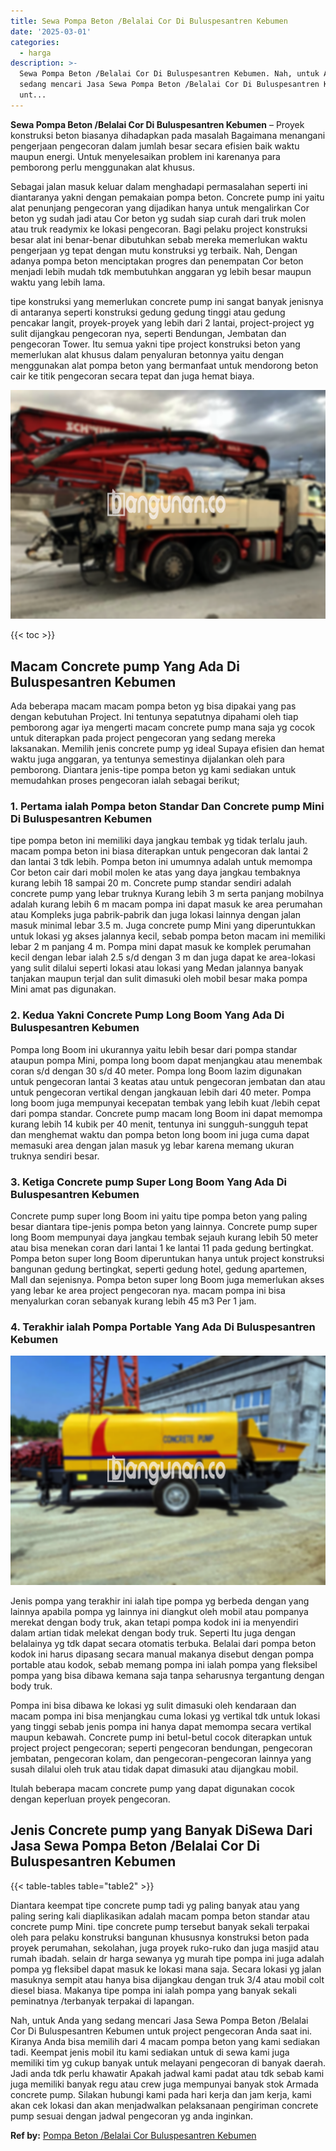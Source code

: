 ```yaml
---
title: Sewa Pompa Beton /Belalai Cor Di Buluspesantren Kebumen
date: '2025-03-01'
categories:
  - harga
description: >-
  Sewa Pompa Beton /Belalai Cor Di Buluspesantren Kebumen. Nah, untuk Anda yang
  sedang mencari Jasa Sewa Pompa Beton /Belalai Cor Di Buluspesantren Kebumen
  unt...
---
```


**Sewa Pompa Beton /Belalai Cor Di Buluspesantren Kebumen** – Proyek konstruksi beton biasanya dihadapkan pada masalah Bagaimana menangani pengerjaan pengecoran dalam jumlah besar secara efisien baik waktu maupun energi. Untuk menyelesaikan problem ini karenanya para pemborong perlu menggunakan alat khusus.

Sebagai jalan masuk keluar dalam menghadapi permasalahan seperti ini diantaranya yakni dengan pemakaian pompa beton. Concrete pump ini yaitu alat penunjang pengecoran yang dijadikan hanya untuk mengalirkan Cor beton yg sudah jadi atau Cor beton yg sudah siap curah dari truk molen atau truk readymix ke lokasi pengecoran. Bagi pelaku project konstruksi besar alat ini benar-benar dibutuhkan sebab mereka memerlukan waktu pengerjaan yg tepat dengan mutu konstruksi yg terbaik. Nah, Dengan adanya pompa beton menciptakan progres dan penempatan Cor beton menjadi lebih mudah tdk membutuhkan anggaran yg lebih besar maupun waktu yang lebih lama.

tipe konstruksi yang memerlukan concrete pump ini sangat banyak jenisnya di antaranya seperti konstruksi gedung gedung tinggi atau gedung pencakar langit, proyek-proyek yang lebih dari 2 lantai, project-project yg sulit dijangkau pengecoran nya, seperti Bendungan, Jembatan dan pengecoran Tower. Itu semua yakni tipe project konstruksi beton yang memerlukan alat khusus dalam penyaluran betonnya yaitu dengan menggunakan alat pompa beton yang bermanfaat untuk mendorong beton cair ke titik pengecoran secara tepat dan juga hemat biaya.

![Sewa Pompa Beton /Belalai Cor Di Buluspesantren Kebumen](/images/sewa-concrete-pump-39.png)

{{< toc >}}

## Macam Concrete pump Yang Ada Di Buluspesantren Kebumen

Ada beberapa macam macam pompa beton yg bisa dipakai yang pas dengan kebutuhan Project. Ini tentunya sepatutnya dipahami oleh tiap pemborong agar iya mengerti macam concrete pump mana saja yg cocok untuk diterapkan pada project pengecoran yang sedang mereka laksanakan. Memilih jenis concrete pump yg ideal Supaya efisien dan hemat waktu juga anggaran, ya tentunya semestinya dijalankan oleh para pemborong. Diantara jenis-tipe pompa beton yg kami sediakan untuk memudahkan proses pengecoran ialah sebagai berikut;

### 1\. Pertama ialah Pompa beton Standar Dan Concrete pump Mini Di Buluspesantren Kebumen

tipe pompa beton ini memiliki daya jangkau tembak yg tidak terlalu jauh. macam pompa beton ini biasa diterapkan untuk pengecoran dak lantai 2 dan lantai 3 tdk lebih. Pompa beton ini umumnya adalah untuk memompa Cor beton cair dari mobil molen ke atas yang daya jangkau tembaknya kurang lebih 18 sampai 20 m. Concrete pump standar sendiri adalah concrete pump yang lebar truknya Kurang lebih 3 m serta panjang mobilnya adalah kurang lebih 6 m macam pompa ini dapat masuk ke area perumahan atau Kompleks juga pabrik-pabrik dan juga lokasi lainnya dengan jalan masuk minimal lebar 3.5 m. Juga concrete pump Mini yang diperuntukkan untuk lokasi yg akses jalannya kecil, sebab pompa beton macam ini memiliki lebar 2 m panjang 4 m. Pompa mini dapat masuk ke komplek perumahan kecil dengan lebar ialah 2.5 s/d dengan 3 m dan juga dapat ke area-lokasi yang sulit dilalui seperti lokasi atau lokasi yang Medan jalannya banyak tanjakan maupun terjal dan sulit dimasuki oleh mobil besar maka pompa Mini amat pas digunakan.

### 2\. Kedua Yakni Concrete Pump Long Boom Yang Ada Di Buluspesantren Kebumen

Pompa long Boom ini ukurannya yaitu lebih besar dari pompa standar ataupun pompa Mini, pompa long boom dapat menjangkau atau menembak coran s/d dengan 30 s/d 40 meter. Pompa long Boom lazim digunakan untuk pengecoran lantai 3 keatas atau untuk pengecoran jembatan dan atau untuk pengecoran vertikal dengan jangkauan lebih dari 40 meter. Pompa long boom juga mempunyai kecepatan tembak yang lebih kuat /lebih cepat dari pompa standar. Concrete pump macam long Boom ini dapat memompa kurang lebih 14 kubik per 40 menit, tentunya ini sungguh-sungguh tepat dan menghemat waktu dan pompa beton long boom ini juga cuma dapat memasuki area dengan jalan masuk yg lebar karena memang ukuran truknya sendiri besar.

### 3\. Ketiga Concrete pump Super Long Boom Yang Ada Di Buluspesantren Kebumen

Concrete pump super long Boom ini yaitu tipe pompa beton yang paling besar diantara tipe-jenis pompa beton yang lainnya. Concrete pump super long Boom mempunyai daya jangkau tembak sejauh kurang lebih 50 meter atau bisa menekan coran dari lantai 1 ke lantai 11 pada gedung bertingkat. Pompa beton super long Boom diperuntukan hanya untuk project konstruksi bangunan gedung bertingkat, seperti gedung hotel, gedung apartemen, Mall dan sejenisnya. Pompa beton super long Boom juga memerlukan akses yang lebar ke area project pengecoran nya. macam pompa ini bisa menyalurkan coran sebanyak kurang lebih 45 m3 Per 1 jam.

### 4\. Terakhir ialah Pompa Portable Yang Ada Di Buluspesantren Kebumen

![Sewa Pompa Beton /Belalai Cor Di Buluspesantren Kebumen](/images/sewa-concrete-pump-09.png)

Jenis pompa yang terakhir ini ialah tipe pompa yg berbeda dengan yang lainnya apabila pompa yg lainnya ini diangkut oleh mobil atau pompanya merekat dengan body truk, akan tetapi pompa kodok ini ia menyendiri dalam artian tidak melekat dengan body truk. Seperti Itu juga dengan belalainya yg tdk dapat secara otomatis terbuka. Belalai dari pompa beton kodok ini harus dipasang secara manual makanya disebut dengan pompa portable atau kodok, sebab memang pompa ini ialah pompa yang fleksibel pompa yang bisa dibawa kemana saja tanpa seharusnya tergantung dengan body truk.

Pompa ini bisa dibawa ke lokasi yg sulit dimasuki oleh kendaraan dan macam pompa ini bisa menjangkau cuma lokasi yg vertikal tdk untuk lokasi yang tinggi sebab jenis pompa ini hanya dapat memompa secara vertikal maupun kebawah. Concrete pump ini betul-betul cocok diterapkan untuk project project pengecoran; seperti pengecoran bendungan, pengecoran jembatan, pengecoran kolam, dan pengecoran-pengecoran lainnya yang susah dilalui oleh truk atau tidak dapat dimasuki atau dijangkau mobil.

Itulah beberapa macam concrete pump yang dapat digunakan cocok dengan keperluan proyek pengecoran.

## Jenis Concrete pump yang Banyak DiSewa Dari Jasa Sewa Pompa Beton /Belalai Cor Di Buluspesantren Kebumen

{{< table-tables table="table2" >}}

Diantara keempat tipe concrete pump tadi yg paling banyak atau yang paling sering kali diaplikasikan adalah macam pompa beton standar atau concrete pump Mini. tipe concrete pump tersebut banyak sekali terpakai oleh para pelaku konstruksi bangunan khususnya konstruksi beton pada proyek perumahan, sekolahan, juga proyek ruko-ruko dan juga masjid atau rumah ibadah. selain dr harga sewanya yg murah tipe pompa ini juga adalah pompa yg fleksibel dapat masuk ke lokasi mana saja. Secara lokasi yg jalan masuknya sempit atau hanya bisa dijangkau dengan truk 3/4 atau mobil colt diesel biasa. Makanya tipe pompa ini ialah pompa yang banyak sekali peminatnya /terbanyak terpakai di lapangan.

Nah, untuk Anda yang sedang mencari Jasa Sewa Pompa Beton /Belalai Cor Di Buluspesantren Kebumen untuk project pengecoran Anda saat ini. Kiranya Anda bisa memilih dari 4 macam pompa beton yang kami sediakan tadi. Keempat jenis mobil itu kami sediakan untuk di sewa kami juga memiliki tim yg cukup banyak untuk melayani pengecoran di banyak daerah. Jadi anda tdk perlu khawatir Apakah jadwal kami padat atau tdk sebab kami juga memiliki banyak regu atau crew juga mempunyai banyak stok Armada concrete pump. Silakan hubungi kami pada hari kerja dan jam kerja, kami akan cek lokasi dan akan menjadwalkan pelaksanaan pengiriman concrete pump sesuai dengan jadwal pengecoran yg anda inginkan.

**Ref by:** [Pompa Beton /Belalai Cor Buluspesantren Kebumen](https://id.wikipedia.org/wiki/Pompa)
